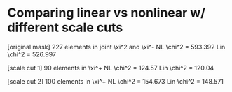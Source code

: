 # Comparing linear vs nonlinear w/ different scale cuts

[original mask]
227 elements in joint \xi^2 and \xi^-
NL \chi^2 =  593.392
Lin \chi^2 = 526.997

[scale cut 1]
90 elements in \xi^+
NL \chi^2 =  124.57
Lin \chi^2 = 120.04

[scale cut 2]
100 elements in \xi^+
NL \chi^2 =  154.673
Lin \chi^2 = 148.571